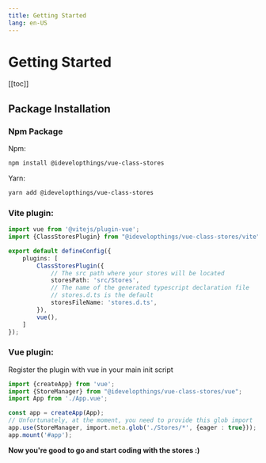 ```yaml
---
title: Getting Started
lang: en-US
---
```

# Getting Started

[[toc]]

## Package Installation

### Npm Package

Npm:

```bash
npm install @idevelopthings/vue-class-stores
```

Yarn:

```bash
yarn add @idevelopthings/vue-class-stores
```

### Vite plugin:

```typescript
import vue from '@vitejs/plugin-vue';
import {ClassStoresPlugin} from "@idevelopthings/vue-class-stores/vite";

export default defineConfig({
    plugins: [
        ClassStoresPlugin({
            // The src path where your stores will be located
            storesPath: 'src/Stores',
            // The name of the generated typescript declaration file
            // stores.d.ts is the default
            storesFileName: 'stores.d.ts',
        }),
        vue(),
    ]
});
```

### Vue plugin:

Register the plugin with vue in your main init script

```typescript
import {createApp} from 'vue';
import {StoreManager} from "@idevelopthings/vue-class-stores/vue";
import App from './App.vue';

const app = createApp(App);
// Unfortunately, at the moment, you need to provide this glob import
app.use(StoreManager, import.meta.glob('./Stores/*', {eager : true}));
app.mount('#app');
```


**Now you're good to go and start coding with the stores :)**
